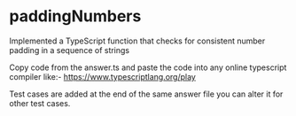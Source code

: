 # paddingNumbers
Implemented a TypeScript function that checks for consistent number padding in a sequence of strings

Copy code from the answer.ts and paste the code into any online typescript compiler like:- https://www.typescriptlang.org/play

Test cases are added at the end of the same answer file you can alter it for other test cases.
